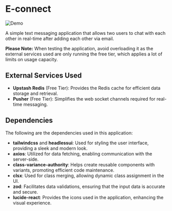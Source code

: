 # E-connect

![Demo](https://e-connect-jsljkib47-omar-at-hashem.vercel.app/login)

A simple text messaging application that allows two users to chat with each other in real-time after adding each other via email.

**Please Note:** When testing the application, avoid overloading it as the external services used are only running the free tier, which applies a lot of limits on usage capacity.

## External Services Used

- **Upstash Redis** (Free Tier): Provides the Redis cache for efficient data storage and retrieval.
- **Pusher** (Free Tier): Simplifies the web socket channels required for real-time messaging.

## Dependencies

The following are the dependencies used in this application:

- **tailwindcss** and **headlessui**: Used for styling the user interface, providing a sleek and modern look.
- **axios**: Utilized for data fetching, enabling communication with the server-side.
- **class-variance-authority**: Helps create reusable components with variants, promoting efficient code maintenance.
- **clsx**: Used for class merging, allowing dynamic class assignment in the UI.
- **zod**: Facilitates data validations, ensuring that the input data is accurate and secure.
- **lucide-react**: Provides the icons used in the application, enhancing the visual experience.
